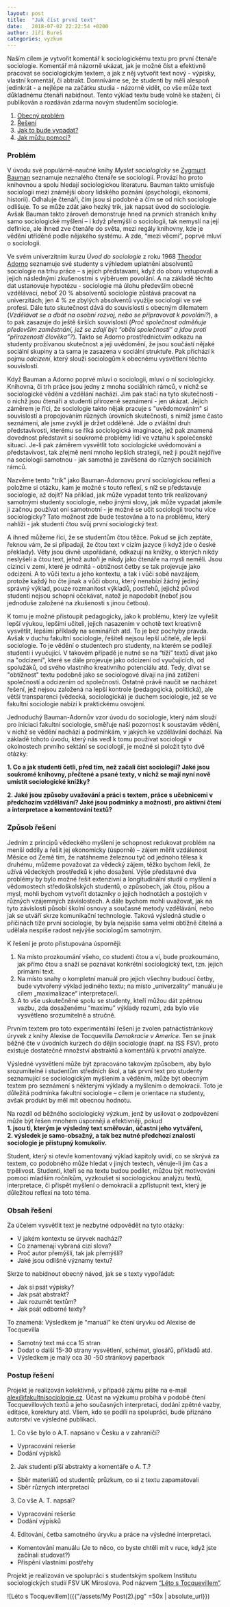 ```yaml
---
layout: post
title:  "Jak číst první text"
date:   2018-07-02 22:22:54 +0200
author: Jiří Bureš
categories: vyzkum
---
```


Naším cílem je vytvořit komentář k sociologickému textu pro první čtenáře sociologie. Komentář má názorně ukázat, jak je možné číst a efektivně pracovat se sociologickým textem, a jak z něj vytvořit text nový - výpisky, vlastní komentář, či abtrakt. Domníváme se, že studenti by měli alespoň jedinkrát - a nejlépe na začátku studia - názorně vidět, co vše může text důkladnému čtenáři nabídnout. Tento výklad textu bude volně ke stažení, či publikován a rozdáván zdarma novým studentům sociologie.

1. [Obecný problém](#problém)
2. [Řešení](#způsob-řešení)
2. [Jak to bude vypadat?](#obsah-řešení)
2. [Jak můžu pomoci?](#postup-řešení)

### Problém
V úvodu své populárně-naučné knihy _Myslet sociologicky_ se [Zygmunt Bauman](https://cs.wikipedia.org/wiki/Zygmunt_Bauman) seznamuje neznalého čtenáře se sociologií. Provází ho proto knihovnou a spolu hledají sociologickou literaturu. Bauman takto umisťuje sociologii mezi známější obory lidského poznání (psychologii, ekonomii, historii). Odhaluje čtenáři, čím jsou si podobné a čím se od nich sociologie odlišuje. To se může zdát jako hezký trik, jak napsat úvod do sociologie. Avšak Bauman takto zároveň demonstruje hned na prvních stranách knihy samo sociologické myšlení – i když přemýšlí o sociologii, tak nemyslí na její definice, ale ihned zve čtenáře do světa, mezi regály knihovny, kde je vědění utříděné podle nějakého systému. A zde, “mezi věcmi”, poprvé mluví o sociologii. 

Ve svém univerzitním kurzu _Úvod do sociologie_ z roku 1968 [Theodor Adorno](https://www.youtube.com/watch?v=4YGnPgtWhsw) seznamuje své studenty s výhledem uplatnění absolventů sociologie na trhu práce – s jejich představami, když do oboru vstupovali a jejich následnými zkušenostmi s výběruem povolání. A na základě těchto dat ustanovuje hypotézu - sociologie má úlohu především obecně vzdělávací, neboť 20 % absolventů sociologie zůstává pracovat na univerzitách; jen 4 % ze zbylých absolventů využije sociologii ve své profesi. Dále tuto skutečnost dává do souvislosti s obecným dilematem (_Vzdělávat se a dbát na osobní rozvoj, nebo se přípravovat k povolání?_), a to pak zasazuje do ještě širších souvislostí (_Proč společnost odměňuje především zaměstnání, jež se zdají být “obětí společnosti” a jdou proti “přirozenosti člověka”?_). Takto se Adorno prostřednictvím odkazu na studenty prožívanou skutečnost a jeji uvědomění, že jsou součástí nějaké sociální skupiny a ta sama je zasazena v sociální struktuře. Pak přichází k pojmu _odcizení_, který slouží sociologům k obecnému vysvětlení těchto souvislostí. 

Když Bauman a Adorno poprvé mluví o sociologii, mluví o ní sociologicky. Knihovna, či trh práce jsou jedny z mnoha sociálních rámců, v nichž se sociologické vědění a vzdělání nachází. Jim pak stačí na tyto skutečnosti - o nichž jsou čtenáři a studenti přirozeně seznámeni - jen ukázat. Jejich záměrem je říci, že sociologie takto nějak pracuje s "uvědomováním" si souvislostí a propojováním různých úrovních skutečnosti, s nimiž jsme často seznámeni, ale jsme zvyklí je držet odděleně. Jde o zvláštní druh představivosti, kterému se říká sociologická imaginace, jež pak znamená dovednost představit si soukromé problémy lidí ve vztahu k společenské situaci. Je-li pak záměrem vysvětlit toto sociologické uvědomování a představivost, tak zřejmě není mnoho lepších strategií, než ji použít nejdříve na sociologii samotnou - jak samotná je zavěšená do různých sociálních rámců.

Nazvěme tento "trik" jako Bauman-Adornovu první sociologickou reflexi a položme si otázku, kam je možné s touto reflexí, s níž se představuje sociologie, až dojít? Na příklad, jak může vypadat tento trik realizovaný samotnými studenty sociologie, nebo jinými slovy, jak může vypadat jakmile ji začnou používat oni samotnotní - je možné se učit sociologii trochu více sociologicky? Tato možnost zde bude testována a to na problému, který nahlíží - jak studenti čtou svůj první sociologický text.

A ihned můžeme říci, že se studentům čtou těžce. Pokud se jich zeptáte, řeknou vám, že si připadají, že čtou text v cizím jazyce (i když jde o české překlady). Věty jsou divně uspořádané, odkazují na knížky, o kterých nikdy neslyšeli a čtou text, jehož autoři je nikdy jako čtenáře na mysli neměli. Jsou cizinci v zemi, které je odmítá - obtížnost četby se tak projevuje jako odcizení. A to vůči textu a jeho kontextu, a tak i vůči sobě navzájem, protože každý ho čte jinak a vůči oboru, který nenabízí žádný jediný správný výklad, pouze rozmanitost výkladů, postřehů, jejichž původ studenti nejsou schopni očekávat, natož je napodobit (neboť jsou jednoduše založené na zkušenosti s jinou četbou). 

K tomu je možné přistoupit pedagogicky, jako k problému, který lze vyřešit lepší výukou, lepšími učiteli, jejich nasazením v ochotě text kreativně vysvětlit, lepšími příklady na seminářích atd. To je bez pochyby pravda. Avšak v duchu fakultní sociologie, řešiteli nejsou lepší učitelé, ale lepší sociologie. To je vědění o studentech pro studenty, na kterém se podílejí studenti i vyučující. V takovém případě je nutné se na “tíži” textů dívat jako na "odcizení", které se dále projevuje jako odcizení od vyučujících, od spolužáků, od svého vlastního kreativního potenciálu atd. Tedy, dívat se "obtížnost" textu podobně jako se sociologové dívají na jiná zatížení společností a odcizením od společnosti. Ostatně právě naučit se nacházet řešení, jež nejsou založená na lepší kontrole (pedagogická, politická), ale větší transparenci (vědecká, sociologická) je duchem sociologie, jež se ve fakultní sociologie nabízí k praktickému osvojení.  

Jednoduchý Bauman-Adornův vzor úvodu do sociologie, který nám slouží pro iniciaci fakultní sociologie, směřuje naši pozornost k soustavám vědění, v nichž se vědění nachází a podmínkám, v jakých ke vzdělávání dochází. Na základě tohoto úvodu, který nás vedl k tomu používat sociologii v okolnostech prvního sektání se sociologií, je možné si položit tyto dvě otázky:

   **1. Co a jak studenti četli, před tím, než začali číst sociologii? Jaké jsou soukromé knihovny, přečtené a psané texty, v nichž se mají nyní nově umístit sociologické knížky?**   
   
   **2. Jaké jsou způsoby uvažování a práci s textem, práce s učebnicemi v předchozím vzdělávání? Jaké jsou podmínky a možnosti, pro aktivní čtení a interpretace a komentování textů?**
  


### Způsob řešení

Jedním z principů vědeckého myšlení je schopnost redukovat problém na menší oddíly a řešit jej ekonomicky (úsporně) – zájem měřit vzdálenost Měsíce od Země tím, že natáhneme železnou tyč od jednoho tělesa k druhému, můžeme považovat za vědecký zájem, těžko bychom řekli, že užívá vědeckých prostředků k jeho dosažení. Výše představné dva problémy by bylo možné řešit extenzivní a longitudinální studií o myšlení a vědomostech středoškolských studentů, o způsobech, jak čtou, píšou a mysl, mohli bychom vytvořit dotazníky o jejich hodnotách a postojích v různých vzájemných závislostech. A dále bychom mohli uvažovat, jak na tyto závislosti působí školní osnovy a současné metody vzdělávání, nebo jak se utváří skrze komunikační technologie. Taková výsledná studie o příčinách tíže první sociologie, by byla nejspíše sama velmi obtížně čitelná a udělala nespíše radost nejvýše sociologům samotným.  

K řešení je proto přistupována úsporněji:

   1. Na místo prozkoumání všeho, co studenti čtou a ví, bude prozkoumáno, jak přímo čtou a snaží se poznávat konkrétní sociologický text, tzn. jejich primární text.
   2. Na místo snahy o kompletní manuál pro jejich všechny budoucí četby, bude vytvořený výklad jediného textu; na místo „univerzality“ manuálu je cílem „maximalizace“ interpretace/í.
   3. A to vše uskutečněné spolu se studenty, kteří můžou dát zpětnou vazbu, zda dosaženému “maximu” výklady rozumí, zda bylo vše vysvětleno srozumitelně a stručně.
    
Prvním textem pro toto experimentální řešení je zvolen patnáctistránkový úryvek z knihy Alexise de Tocquevilla _Demokracie v Americe_. Ten se jinak běžně čte v úvodních kurzech do dějin sociologie (např. na ISS FSV), proto existuje dostatečné množství abstraktů a komentářů k prvotní analýze.  

Výsledné vysvětlení může být zpracováno takovým způsobem, aby bylo srozumitelné i studentům středních škol, a tak první text pro studenty seznamující se sociologickým myšlením a věděním, může být obecným textem pro seznámení s některými výklady a myšlením o demokracii. Toto je důležitá podmínka fakultní sociologie – cílem je orientace na studenty, avšak produkt by měl mít obecnou hodnotu. 

Na rozdíl od běžného sociologický výzkum, jenž by usilovat o zodpovězení může být řešen mnohem úsporněji a efektivněji, pokud   
**1. jsou ti, kterým je výsledný text směřován, účastni jeho vytváření,**      
**2. výsledek je samo-obsažný, a tak bez nutné předchozí znalosti sociologie je přístupný komukoliv.**   
    
Student, který si otevře komentovaný výklad kapitoly uvidí, co se skrývá za textem, co podobného může hledat v jiných textech, věnuje-li jim čas a trpělivost. Studenti, kteří se na textu budou podílet, můžou být motivováni pomoci mladším ročníkům, vyzkoušet si sociologickou analýzu textů, interpretace, či přispět myšlení o demokracii a zpřístupnit text, který je důležitou reflexí na toto téma. 



### Obsah řešení 

Za účelem vysvětlit text je nezbytné odpovědět na tyto otázky:
* V jakém kontextu se úryvek nachází?
* Co znamenají vybraná cizí slova? 
* Proč autor přemýšlí, tak jak přemýšlí? 
* Jaké jsou odlišné významy textu?

Skrze to nabídnout obecný návod, jak se s texty vypořádat: 
* Jak si psát výpisky?
* Jak psát abstrakt? 
* Jak rozumět textům?
* Jak psát odborné texty? 

To znamená: Výsledkem je "manuál" ke čtení úryvku od Alexise de Tocquevilla 
* Samotný text má cca 15 stran 
* Dodat o další 15-30 strany vysvětlení, schémat, glosářů, příkladů atd. 
* Výsledkem je malý cca 30 -50 stránkový paperback

### Postup řešení

Projekt je realizován kolektivně, v případě zájmu pište na e-mail alex@fakultnisociologie.cz. Účast na výzkumu probíhá v podobě čtení Tocquevillových textů a jeho současných interpretací, dodání zpětné vazby, editace, korektury atd. Všem, kdo se podílí na spolupráci, bude přiznáno autorství ve výsledné publikaci. 

1.	Co vše bylo o A.T. napsáno v Česku a v zahraničí? 
* Vypracování rešerše
* Dodání výpisků

2.	Jak studenti píší abstrakty a komentáře o A. T.?
*	Sběr materiálů od studentů; průzkum, co si z textu zapamatovali 
*	Sběr různých interpretací

3.	Co vše A. T. napsal?
* Vypracování rešerše
* Dodání výpisků

4.	Editování, četba samotného úryvku a práce na výsledné interpretaci.
*	Komentování manuálu (Je to něco, co byste chtěli mít v ruce, když jste začínali studovat?)
*	Přispění vlastními postřehy

Projekt je realizován ve spolupráci s studentským spolkem Institutu sociologických studií FSV UK Miroslova. Pod názvem [“Léto s Tocquevillem”](https://www.facebook.com/groups/2164261170517677/).

![Léto s Tocquevillem]({{"/assets/My Post(2).jpg" =50x | absolute_url}}) 

